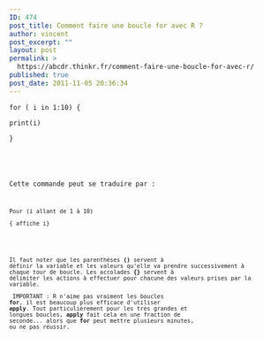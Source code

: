 ```yaml
---
ID: 474
post_title: Comment faire une boucle for avec R ?
author: vincent
post_excerpt: ""
layout: post
permalink: >
  https://abcdr.thinkr.fr/comment-faire-une-boucle-for-avec-r/
published: true
post_date: 2011-11-05 20:36:34
---
```

<pre><code>for ( i in 1:10) { <br />
print(i) <br />
}</pre>  <br />
Cette commande peut se traduire par :
<pre><code>Pour (i allant de 1 à 10) <br />
{ affiche i}</pre>  <br />
Il faut noter que les parenthèses <strong>()</strong> servent à définir la variable et les valeurs qu'elle va prendre successivement à chaque tour de boucle. Les accolades <strong>{}</strong> servent à délimiter les actions à effectuer pour chacune des valeurs prises par la variable.
 <br /><br />
IMPORTANT : R n'aime pas vraiment les boucles <strong>for</strong>, il est beaucoup plus efficace d'utiliser <strong>apply</strong>. Tout particulièrement pour les très grandes et longues boucles, <strong>apply</strong> fait cela en une fraction de seconde... alors que <strong>for</strong> peut mettre plusieurs minutes, ou ne pas réussir.